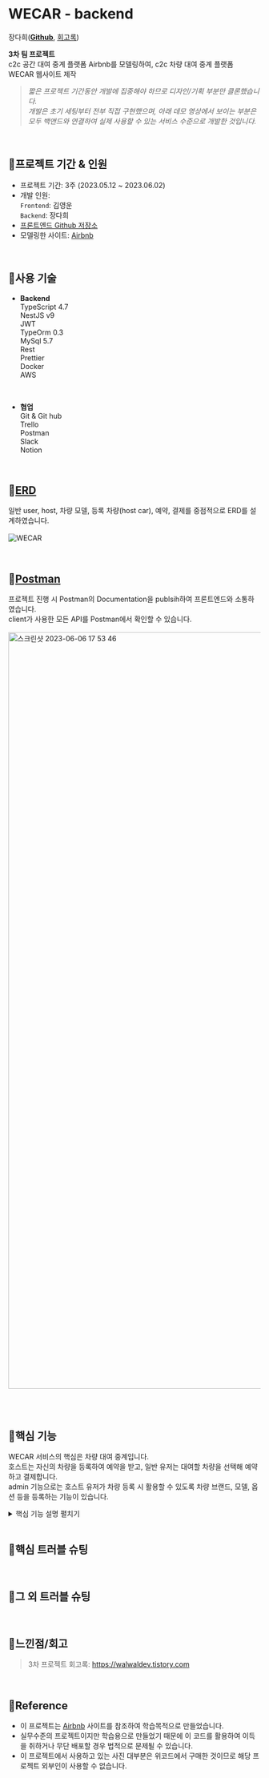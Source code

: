 # WECAR - backend
장다희([**Github**](https://github.com/walwald), [회고록](https://walwaldev.tistory.com))<br>

**3차 팀 프로젝트** <br>
c2c 공간 대여 중계 플랫폼 Airbnb를 모델링하여, c2c 차량 대여 중계 플랫폼 WECAR 웹사이트 제작<br>

> *짧은 프로젝트 기간동안 개발에 집중해야 하므로 디자인/기획 부분만 클론했습니다.<br>
개발은 초기 세팅부터 전부 직접 구현했으며, 아래 데모 영상에서 보이는 부분은 모두 백앤드와 연결하여 실제 사용할 수 있는 서비스 수준으로 개발한 것입니다.*
<br>

## 📍프로젝트 기간 & 인원
* 프로젝트 기간: 3주 (2023.05.12 ~ 2023.06.02)   
* 개발 인원:  
  `Frontend`: 김영운 <br>
  `Backend`: 장다희 <br>
* [프론트엔드 Github 저장소](https://github.com/KIMYOUNGWOON/44-3rd-wecar.git)
* 모델링한 사이트: [Airbnb](https://www.airbnb.co.kr/)
<br>

## 📍사용 기술

* **Backend** <br>
TypeScript 4.7 <br>
NestJS v9<br>
JWT <br>
TypeOrm 0.3<br>
MySql 5.7<br>
Rest <br>
Prettier <br>
Docker <br>
AWS <br>
<br>

* **협업** <br>
Git & Git hub <br>
Trello <br>
Postman <br>
Slack <br>
Notion <br>
<br>


 ## 📍[ERD](https://dbdiagram.io/d/645ca847dca9fb07c4e4dd14)
 일반 user, host, 차량 모델, 등록 차량(host car), 예약, 결제를 중점적으로 ERD를 설계하였습니다. <br><br>
 ![WECAR](https://github.com/walwald/WECAR/assets/120387100/5bddd524-366a-4fc4-9a58-f32210aec9be)

<br>

 ## 📍[Postman](https://documenter.getpostman.com/view/26388948/2s93eeQUpz)
 프로젝트 진행 시 Postman의 Documentation을 publsih하여 프론트엔드와 소통하였습니다. <br>
 client가 사용한 모든 API를 Postman에서 확인할 수 있습니다.<br><br>
 <img width="1512" alt="스크린샷 2023-06-06 17 53 46" src="https://github.com/walwald/WECAR/assets/120387100/4f9d453e-83bd-482b-8332-4537be228fcb">

<br>

 <br>
 
 ## 📍핵심 기능
  WECAR 서비스의 핵심은 차량 대여 중계입니다.<br>
  호스트는 자신의 차량을 등록하여 예약을 받고, 일반 유저는 대여할 차량을 선택해 예약하고 결제합니다.<br>
  admin 기능으로는 호스트 유저가 차량 등록 시 활용할 수 있도록 차량 브랜드, 모델, 옵션 등을 등록하는 기능이 있습니다. <br>
  <details>
  <summary> 핵심 기능 설명 펼치기 </summary>
  <div markdown="1">
    1. 회원가입
    2. 로그인
    3. 차량/옵션 등록
    4. 호스트 차량 등록
    5. 호스트 차량 리스트 (필터/검색)
    6. 호스트 차량 상세 정보
    7. 예약
    8. 결제
    9. 상태 업데이트 scheduler
    10. log 기록 subscriber
    
  </div>
  </details>

<br>

 ## 📍핵심 트러블 슈팅
 
 <br>
 
 ## 📍그 외 트러블 슈팅

<br>

 ## 📍느낀점/회고
 > 3차 프로젝트 회고록: https://walwaldev.tistory.com
 <br>
 
 ## 📍Reference

- 이 프로젝트는 [Airbnb](https://www.airbnb.co.kr/) 사이트를 참조하여 학습목적으로 만들었습니다.
- 실무수준의 프로젝트이지만 학습용으로 만들었기 때문에 이 코드를 활용하여 이득을 취하거나 무단 배포할 경우 법적으로 문제될 수 있습니다.
- 이 프로젝트에서 사용하고 있는 사진 대부분은 위코드에서 구매한 것이므로 해당 프로젝트 외부인이 사용할 수 없습니다.
